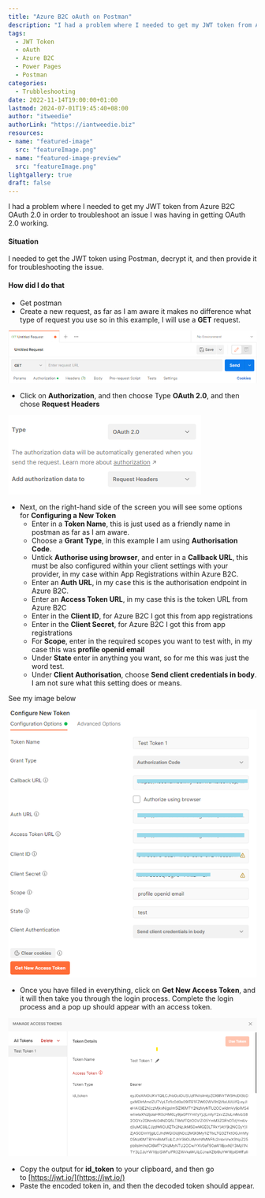 ```yaml
---
title: "Azure B2C oAuth on Postman"
description: "I had a problem where I needed to get my JWT token from Azure B2C OAuth 2.0 in order to troubleshoot an issue I was having in getting OAuth 2.0 working."
tags:
  - JWT Token
  - oAuth
  - Azure B2C
  - Power Pages
  - Postman
categories:
  - Trubbleshooting
date: 2022-11-14T19:00:00+01:00
lastmod: 2024-07-01T19:45:40+08:00
author: "itweedie"
authorLink: "https://iantweedie.biz"
resources:
- name: "featured-image"
  src: "featureImage.png"
- name: "featured-image-preview"
  src: "featureImage.png"
lightgallery: true
draft: false
---
```

I had a problem where I needed to get my JWT token from Azure B2C OAuth 2.0 in order to troubleshoot an issue I was having in getting OAuth 2.0 working.

#### Situation

I needed to get the JWT token using Postman, decrypt it, and then provide it for troubleshooting the issue.

#### How did I do that

- Get postman
- Create a new request, as far as I am aware it makes no difference what type of request you use so in this example, I will use a **GET** request.

![](img/image-1.png)

- Click on **Authorization**, and then choose Type **OAuth 2.0**, and then chose **Request Headers**

![](img/image-2.png)

- Next, on the right-hand side of the screen you will see some options for **Configuring a New Token**
    - Enter in a **Token Name**, this is just used as a friendly name in postman as far as I am aware.
    - Choose a **Grant Type**, in this example I am using **Authorisation Code**.
    - Untick **Authorise using browser**, and enter in a **Callback URL**, this must be also configured within your client settings with your provider, in my case within App Registrations within Azure B2C.
    - Enter an **Auth URL**, in my case this is the authorisation endpoint in Azure B2C.
    - Enter an **Access Token URL**, in my case this is the token URL from Azure B2C
    - Enter in the **Client ID**, for Azure B2C I got this from app registrations
    - Enter in the **Client Secret**, for Azure B2C I got this from app registrations
    - For **Scope**, enter in the required scopes you want to test with, in my case this was **profile openid email**
    - Under **State** enter in anything you want, so for me this was just the word test.
    - Under **Client Authorisation**, choose **Send client credentials in body**. I am not sure what this setting does or means.

See my image below

![](img/image-3.png)

- Once you have filled in everything, click on **Get New Access Token**, and it will then take you through the login process. Complete the login process and a pop up should appear with an access token.

![](img/image-4.png)

- Copy the output for **id_token** to your clipboard, and then go to [https://jwt.io/](https://jwt.io/)
- Paste the encoded token in, and then the decoded token should appear.